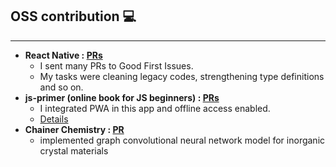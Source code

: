 ## OSS contribution 💻

<hr />

- **React Native : [PRs](https://github.com/facebook/react-native/pulls?q=is%3Apr+author%3And-02110114+is%3Aclosed)**
  - I sent many PRs to Good First Issues.
  - My tasks were cleaning legacy codes, strengthening type definitions and so on.
- **js-primer (online book for JS beginners) : [PRs](https://github.com/asciidwango/js-primer/pulls?q=is%3Apr+author%3And-02110114+is%3Aclosed)**
  - I integrated PWA in this app and offline access enabled.
  - [Details](https://efcl.info/2018/05/25/js-primer-offline/)
- **Chainer Chemistry : [PR](https://github.com/chainer/chainer-chemistry/pull/405)**
  - implemented graph convolutional neural network model for inorganic crystal materials
